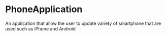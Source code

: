 # PhoneApplication
An application that allow the user to update variety of smartphone that are used such as iPhone and Android 
